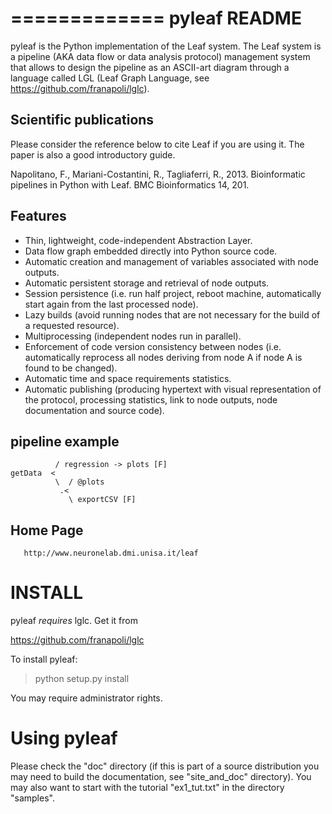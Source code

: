 
=============
pyleaf README
=============


pyleaf is the Python implementation of the Leaf system. The Leaf
system is a pipeline (AKA data flow or data analysis protocol)
management system that allows to design the pipeline as an ASCII-art
diagram through a language called LGL (Leaf Graph Language, see
https://github.com/franapoli/lglc).


Scientific publications
-----------------------

Please consider the reference below to cite Leaf if you are using
it. The paper is also a good introductory guide.

Napolitano, F., Mariani-Costantini, R., Tagliaferri, R.,
2013. Bioinformatic pipelines in Python with Leaf. BMC Bioinformatics
14, 201.


Features
--------

- Thin, lightweight, code-independent Abstraction Layer.
- Data flow graph embedded directly into Python source code.
- Automatic creation and management of variables associated with node
  outputs.
- Automatic persistent storage and retrieval of node outputs.
- Session persistence (i.e. run half project, reboot machine,
  automatically start again from the last processed node).
- Lazy builds (avoid running nodes that are not necessary for the
  build of a requested resource).
- Multiprocessing (independent nodes run in parallel).
- Enforcement of code version consistency between nodes
  (i.e. automatically reprocess all nodes deriving from node A if node
  A is found to be changed).
- Automatic time and space requirements statistics.
- Automatic publishing (producing hypertext with visual representation
  of the protocol, processing statistics, link to node outputs, node
  documentation and source code).


pipeline example
----------------


              / regression -> plots [F]
    getData  <
              \  / @plots
               .<
                 \ exportCSV [F]


Home Page
---------

       http://www.neuronelab.dmi.unisa.it/leaf


INSTALL
=======

pyleaf *requires* lglc. Get it from 

https://github.com/franapoli/lglc

To install pyleaf:

   > python setup.py install

You may require administrator rights.


Using pyleaf
============

Please check the "doc" directory (if this is part of a source
distribution you may need to build the documentation, see
"site_and_doc" directory). You may also want to start with the
tutorial "ex1_tut.txt" in the directory "samples".
